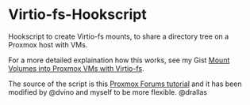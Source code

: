 # Virtio-fs-Hookscript

Hookscript to create Virtio-fs mounts, to share a directory tree on a Proxmox host with VMs.

For a more detailed explaination how this works, see my Gist [Mount Volumes into Proxmox VMs with Virtio-fs](https://gist.github.com/Drallas/7e4a6f6f36610eeb0bbb5d011c8ca0be#file-set-hook-script-sh).

The source of the script is this [Proxmox Forums tutorial](https://forum.proxmox.com/threads/virtiofsd-in-pve-8-0-x.130531/) and it has been modified by @dvino and myself to be more flexible. @drallas
